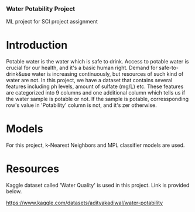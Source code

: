 ### Water Potability Project
ML project for SCI project assignment
# Introduction
Potable water is the water which is safe to drink. Access to potable water is crucial for our health, and it's a basic human right. Demand for safe-to-drink&use water is increasing continuously, but resources of such kind of water are not. In this project, we have a dataset that contains several features including ph levels, amount of sulfate (mg/L) etc. These features are categorized into 9 columns and one additional column which tells us if the water sample is potable or not. If the sample is potable, corressponding row's value in 'Potability' column is not, and it's zer otherwise.

# Models
For this project, k-Nearest Neighbors and  MPL classifier models are used.
# Resources
Kaggle dataset called 'Water Quality' is used in this project. Link is provided below.

https://www.kaggle.com/datasets/adityakadiwal/water-potability
